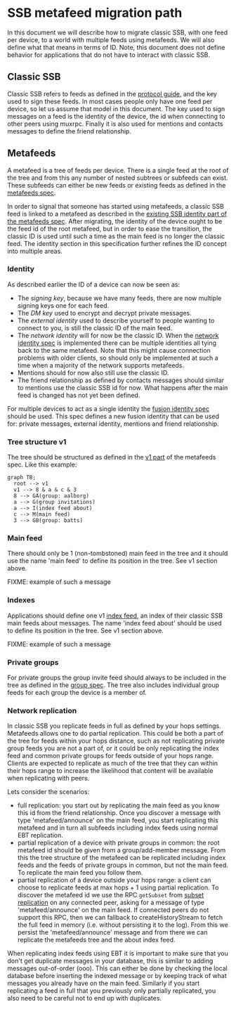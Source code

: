 # SSB metafeed migration path

In this document we will describe how to migrate classic SSB, with one
feed per device, to a world with multiple feeds using metafeeds. We
will also define what that means in terms of ID. Note, this document
does not define behavior for applications that do not have to interact
with classic SSB.

## Classic SSB

Classic SSB refers to feeds as defined in the [protocol guide], and
the key used to sign these feeds. In most cases people only have one
feed per device, so let us assume that model in this document. The key
used to sign messages on a feed is the identity of the device, the id
when connecting to other peers using muxrpc. Finally it is also used
for mentions and contacts messages to define the friend relationship.

## Metafeeds

A metafeed is a tree of feeds per device. There is a single feed at
the root of the tree and from this any number of nested subtrees or
subfeeds can exist. These subfeeds can either be new feeds or existing
feeds as defined in the [metafeeds spec].

In order to signal that someone has started using metafeeds, a classic
SSB feed is linked to a metafeed as described in the [existing SSB
identity part of the metafeeds spec]. After migrating, the identity of
the device ought to be the feed id of the root metafeed, but in order
to ease the transition, the classic ID is used until such a time as
the main feed is no longer the classic feed. The identity section in
this specification further refines the ID concept into multiple areas.

### Identity

As described earlier the ID of a device can now be seen as:

- The *signing key*, because we have many feeds, there are now multiple
  signing keys one for each feed.
- The *DM key* used to encrypt and decrypt private messages.
- The *external identity* used to describe yourself to people wanting
  to connect to you, is still the classic ID of the main feed.
- The *network identity* will for now be the classic ID. When the
  [network identity spec] is implemented there can be multiple
  identities all tying back to the same metafeed. Note that this might
  cause connection problems with older clients, so should only be
  implemented at such a time when a majority of the network supports
  metafeeds.
- Mentions should for now also still use the classic ID.
- The friend relationship as defined by contacts messages should
  similar to mentions use the classic SSB id for now. What happens
  after the main feed is changed has not yet been defined.

For multiple devices to act as a single identity the [fusion identity
spec] should be used. This spec defines a new fusion identity that can
be used for: private messages, external identity, mentions and friend
relationship.

### Tree structure v1

The tree should be structured as defined in the [v1 part] of the
metafeeds spec. Like this example:

```mermaid
graph TB;
  root --> v1
  v1 --> 8 & a & c & 3
  8 --> GA(group: aalborg)
  a --> G(group invitations)
  a --> I(index feed about)
  c --> M(main feed)
  3 --> GB(group: batts)
```

### Main feed

There should only be 1 (non-tombstoned) main feed in the tree and it
should use the name 'main feed' to define its position in the
tree. See v1 section above.

FIXME: example of such a message

### Indexes

Applications should define one v1 [index feed], an index of their
classic SSB main feeds about messages. The name 'index feed about'
should be used to define its position in the tree. See v1 section
above.

FIXME: example of such a message

### Private groups

For private groups the group invite feed should always to be included
in the tree as defined in the [group spec]. The tree also includes
individual group feeds for each group the device is a member of.

### Network replication

In classic SSB you replicate feeds in full as defined by your hops
settings. Metafeeds allows one to do partial replication. This could
be both a part of the tree for feeds within your hops distance, such
as not replicating private group feeds you are not a part of, or it
could be only replicating the index feed and common private groups for
feeds outside of your hops range. Clients are expected to replicate as
much of the tree that they can within their hops range to increase the
likelihood that content will be available when replicating with peers.

Lets consider the scenarios:

 - full replication: you start out by replicating the main feed as you
   know this id from the friend relationship. Once you discover a
   message with type 'metafeed/announce' on the main feed, you start
   replicating this metafeed and in turn all subfeeds including index
   feeds using normal EBT replication.
 - partial replication of a device with private groups in common: the
   root metafeed id should be given from a group/add-member
   message. From this the tree structure of the metafeed can be
   replicated including index feeds and the feeds of private groups in
   common, but not the main feed. To replicate the main feed you
   follow them.
 - partial replication of a device outside your hops range: a client
   can choose to replicate feeds at max hops + 1 using partial
   replication. To discover the metafeed id we use the RPC `getSubset`
   from [subset replication] on any connected peer, asking for a
   message of type 'metafeed/announce' on the main feed. If connected
   peers do not support this RPC, then we can fallback to
   createHistoryStream to fetch the full feed in memory (i.e. without
   persisting it to the log). From this we persist the
   'metafeed/announce' message and from there we can replicate the
   metafeeds tree and the about index feed.

When replicating index feeds using EBT it is important to make sure
that you don't get duplicate messages in your database, this is
similar to adding messages out-of-order (ooo). This can either be done
by checking the local database before inserting the indexed message or
by keeping track of what messages you already have on the main
feed. Similarly if you start replicating a feed in full that you
previously only partially replicated, you also need to be careful not
to end up with duplicates.

[protocol guide]: https://ssbc.github.io/scuttlebutt-protocol-guide/#feeds
[metafeeds spec]: https://github.com/ssbc/ssb-meta-feeds-spec
[existing SSB identity part of the metafeeds spec]: https://github.com/ssbc/ssb-meta-feeds-spec/#existing-ssb-identity
[network identity spec]: https://github.com/ssbc/ssb-network-identity-spec
[fusion identity spec]: https://github.com/ssbc/fusion-identity-spec
[v1 part]: https://github.com/ssbc/ssb-meta-feeds-spec/#v1
[group spec]: https://github.com/ssbc/ssb-meta-feed-group-spec
[index feed]: https://github.com/ssbc/ssb-secure-partial-replication-spec#indexes
[subset replication]: https://github.com/ssbc/ssb-subset-replication-spec
